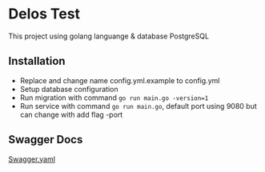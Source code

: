 # Delos Test

This project using golang languange & database PostgreSQL

## Installation

- Replace and change name config.yml.example to config.yml
- Setup database configuration
- Run migration with command `go run main.go -version=1`
- Run service with command `go run main.go`, default port using 9080 but can change with add flag -port

## Swagger Docs

[Swagger.yaml](https://github.com/iannrafisyah/delos/blob/develop/docs/swagger.yaml)
